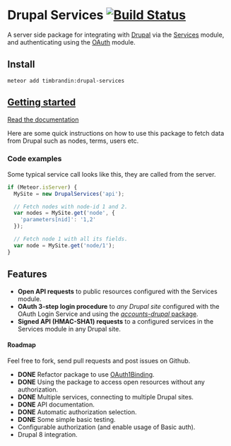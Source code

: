 Drupal Services [![Build Status](https://travis-ci.org/timbrandin/meteor-drupal-services.png)](https://travis-ci.org/timbrandin/meteor-drupal-services)
============================

A server side package for integrating with [Drupal](http://drupal.org) via the [Services](https://drupal.org/project/services) module, and authenticating using
the [OAuth](https://drupal.org/project/oauth) module.

Install
-----------
```
meteor add timbrandin:drupal-services
```

[Getting started](DOCS.md)
-----------------

[Read the documentation](DOCS.md)

Here are some quick instructions on how to use this package to fetch data from Drupal such as nodes, terms, users etc.

### Code examples

Some typical service call looks like this, they are called from the server.

```js
if (Meteor.isServer) {
  MySite = new DrupalServices('api');

  // Fetch nodes with node-id 1 and 2.
  var nodes = MySite.get('node', {
    'parameters[nid]': '1,2'
  });

  // Fetch node 1 with all its fields.
  var node = MySite.get('node/1');
}
```

Features
-----------------

* **Open API requests** to public resources configured with the Services module.
* **OAuth 3-step login procedure** to _any Drupal site_ configured with the OAuth Login Service and using the [_accounts-drupal_ package](http://github.com/timbrandin/meteor-accounts-drupal).
* **Signed API (HMAC-SHA1) requests** to a configured services in the Services module in any Drupal site.

#### Roadmap

Feel free to fork, send pull requests and post issues on Github.

* **DONE** Refactor package to use [OAuth1Binding](https://github.com/meteor/meteor/blob/devel/packages/oauth1/oauth1_binding.js).
* **DONE** Using the package to access open resources without any authorization.
* **DONE** Multiple services, connecting to multiple Drupal sites.
* **DONE** API documentation.
* **DONE** Automatic authorization selection.
* **DONE** Some simple basic testing.
* Configurable authorization (and enable usage of Basic auth).
* Drupal 8 integration.
